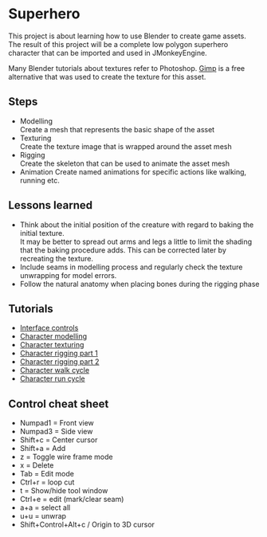 Superhero
=========
This project is about learning how to use Blender to create game assets.
The result of this project will be a complete low polygon superhero character that can be imported and used in JMonkeyEngine.
  
Many Blender tutorials about textures refer to Photoshop.
[Gimp](https://www.gimp.org/) is a free alternative that was used to create the texture for this asset.
  
Steps
-----
 * Modelling  
   Create a mesh that represents the basic shape of the asset  
 * Texturing  
   Create the texture image that is wrapped around the asset mesh  
 * Rigging  
   Create the skeleton that can be used to animate the asset mesh  
 * Animation
   Create named animations for specific actions like walking, running etc.  
 

Lessons learned
---------------
 * Think about the initial position of the creature with regard to baking the initial texture.  
   It may be better to spread out arms and legs a little to limit the shading that the baking procedure adds.
   This can be corrected later by recreating the texture.
 * Include seams in modelling process and regularly check the texture unwrapping for model errors.
 * Follow the natural anatomy when placing bones during the rigging phase
  
Tutorials
---------
 * [Interface controls](https://www.youtube.com/watch?v=iO5QHmBv4BU)
 * [Character modelling](https://www.youtube.com/watch?v=DiIoWrOlIRw)
 * [Character texturing](https://www.youtube.com/watch?v=JYBPXTful2g)
 * [Character rigging part 1](https://www.youtube.com/watch?v=Q9f-WVs3ghI)
 * [Character rigging part 2](https://www.youtube.com/watch?v=TPEmonfLo94)
 * [Character walk cycle](https://www.youtube.com/watch?v=DuUWxUitJos)
 * [Character run cycle](https://www.youtube.com/watch?v=_YdA-J27YPU)
  
Control cheat sheet
-------------------
 * Numpad1 = Front view
 * Numpad3 = Side view
 * Shift+c = Center cursor
 * Shift+a = Add
 * z = Toggle wire frame mode
 * x = Delete
 * Tab = Edit mode
 * Ctrl+r = loop cut
 * t = Show/hide tool window
 * Ctrl+e = edit (mark/clear seam)
 * a+a = select all
 * u+u = unwrap
 * Shift+Control+Alt+c / Origin to 3D cursor

